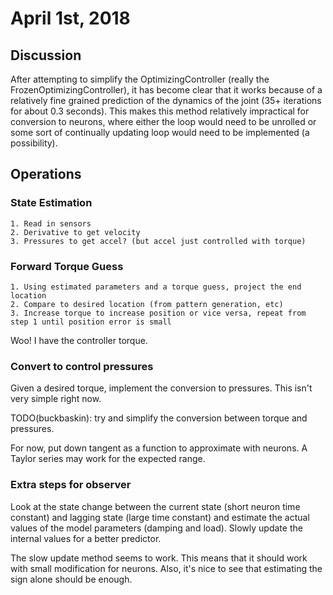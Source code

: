 # April 1st, 2018

## Discussion

After attempting to simplify the OptimizingController (really the FrozenOptimizingController), it has become clear that it works because of a relatively fine grained prediction of the dynamics of the joint (35+ iterations for about 0.3 seconds). This makes this method relatively impractical for conversion to neurons, where either the loop would need to be unrolled or some sort of continually updating loop would need to be implemented (a possibility).

## Operations

### State Estimation

	1. Read in sensors
	2. Derivative to get velocity
	3. Pressures to get accel? (but accel just controlled with torque)

### Forward Torque Guess

	1. Using estimated parameters and a torque guess, project the end location
	2. Compare to desired location (from pattern generation, etc)
	3. Increase torque to increase position or vice versa, repeat from step 1 until position error is small

Woo! I have the controller torque.

### Convert to control pressures

Given a desired torque, implement the conversion to pressures. This isn't very simple right now.

TODO(buckbaskin): try and simplify the conversion between torque and pressures.

For now, put down tangent as a function to approximate with neurons. A Taylor series may work for the expected range.

### Extra steps for observer

Look at the state change between the current state (short neuron time constant) and lagging state (large time constant) and estimate the actual values of the model parameters (damping and load). Slowly update the internal values for a better predictor.

The slow update method seems to work. This means that it should work with small modification for neurons. Also, it's nice to see that estimating the sign alone should be enough.